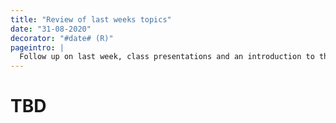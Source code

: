 ```yaml
---
title: "Review of last weeks topics"
date: "31-08-2020"
decorator: "#date# (R)"
pageintro: |
  Follow up on last week, class presentations and an introduction to this week
---
```


# TBD
